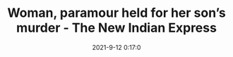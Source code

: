 ---
"title": "Woman, paramour held for her son’s murder - The New Indian Express"
"date": "2021-9-12 0:17:0"
"feed_name": "GOOGLENEWS"
"feed_website": "https://news.google.com/search?q=drilling%2Bincident&hl=en-US&gl=US&ceid=US:en"
"feed_rss": "https://news.google.com/rss/search?q=drilling%2Bincident&hl=en-US&gl=US&ceid=US:en"
"link": "https://www.newindianexpress.com/cities/bengaluru/2021/sep/12/woman-paramour-held-for-her-sons-murder-2357507.html"
"file": "_posts/2021-9-12-0-17-0_GOOGLENEWS_93cca75df034007d3c7d195c10c6f26291bd1a7d.md"
"accident": "0"
"drilling": "0"
"dead": "0"
"injured": "0"
---